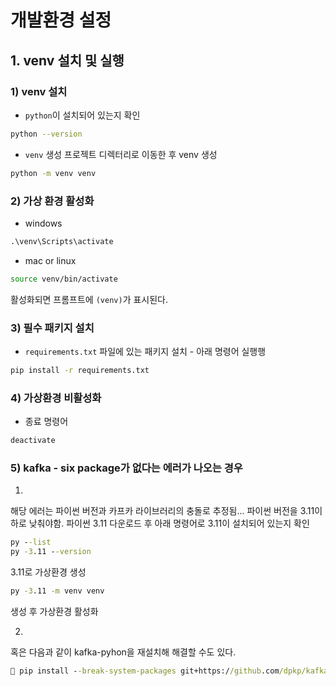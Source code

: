 # 개발환경 설정
## 1. venv 설치 및 실행
### 1) venv 설치
- `python`이 설치되어 있는지 확인
```bash
python --version
```
- `venv` 생성
프로젝트 디렉터리로 이동한 후 venv 생성
```bash
python -m venv venv
```

### 2) 가상 환경 활성화
- windows
```cmd
.\venv\Scripts\activate
```
- mac or linux
```bash
source venv/bin/activate
```
활성화되면 프롬프트에 `(venv)`가 표시된다.


### 3) 필수 패키지 설치
- `requirements.txt` 파일에 있는 패키지 설치 - 아래 명령어 실행행
```bash
pip install -r requirements.txt
```

### 4) 가상환경 비활성화
- 종료 명령어
```bash
deactivate
```

### 5) kafka - six package가 없다는 에러가 나오는 경우
1. 
해당 에러는 파이썬 버전과 카프카 라이브러리의 충돌로 추정됨...
파이썬 버전을 3.11이하로 낮춰야함.
파이썬 3.11 다운로드 후 아래 명령어로 3.11이 설치되어 있는지 확인
```cmd
py --list
py -3.11 --version
```

3.11로 가상환경 생성
```cmd
py -3.11 -m venv venv
```
생성 후 가상환경 활성화

2. 
혹은 다음과 같이 kafka-pyhon을 재설치해 해결할 수도 있다.
```cmd
 pip install --break-system-packages git+https://github.com/dpkp/kafka-python.git
```





